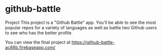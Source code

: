 # github-battle

Project
This project is a "Github Battle" app. You'll be able to see the most popular repos for a variety of languages as well as battle two Github users to see who has the better profile.

You can view the final project at https://github-battle-ac88b.firebaseapp.com/
